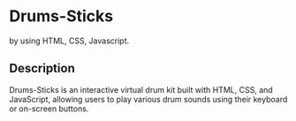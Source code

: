 # Drums-Sticks
by using HTML, CSS, Javascript.
## Description
Drums-Sticks is an interactive virtual drum kit built with HTML, CSS, and JavaScript, allowing users to play various drum sounds using their keyboard or on-screen buttons.
